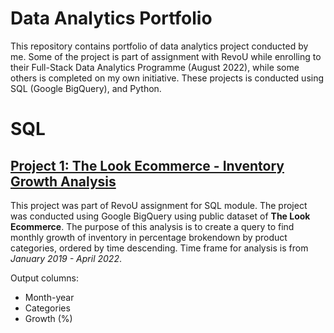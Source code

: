 # Data Analytics Portfolio
This repository contains portfolio of data analytics project conducted by me. Some of the project is part of assignment with RevoU while enrolling to their Full-Stack Data Analytics Programme (August 2022), while some others is completed on my own initiative. These projects is conducted using SQL (Google BigQuery), and Python.

# SQL
## [Project 1: The Look Ecommerce - Inventory Growth Analysis](https://github.com/muariffagustian/muariffagustian.github.io/blob/main/The%20Look%20Ecommerce%20Inventory%20Growth%20Analysis)
This project was part of RevoU assignment for SQL module. The project was conducted using Google BigQuery using public dataset of **The Look Ecommerce**.
The purpose of this analysis is to create a query to find monthly growth of inventory in percentage brokendown by product categories, ordered by time descending. Time frame for analysis is from *January 2019 - April 2022*.

Output columns:
- Month-year
- Categories
- Growth (%)

